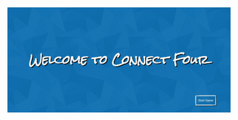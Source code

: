 <img alt="Welcome" src="https://github.com/kolpakovin/for-in-a-row/blob/master/public/images/screen-welcome.JPG" />
